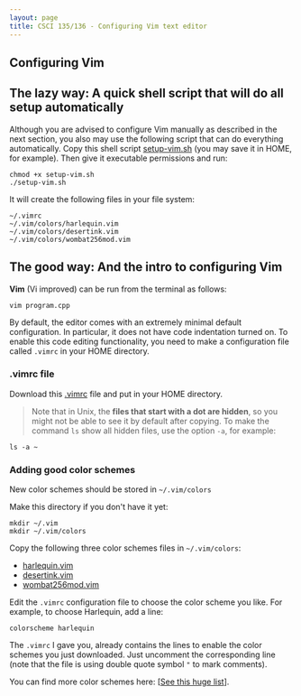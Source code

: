 ```yaml
---
layout: page
title: CSCI 135/136 - Configuring Vim text editor
---
```


## Configuring Vim

## The lazy way: A quick shell script that will do all setup automatically

Although you are advised to configure Vim manually as described in the next section,
you also may use the following script that can do everything automatically.
Copy this shell script
[setup-vim.sh](https://gist.githubusercontent.com/a-nikolaev/54d45eb14d80905452dcafadadc5635f/raw/59b21652a8a2ccde43829c6c05119bf10683b937/setup-vim.sh)
(you may save it in HOME, for example). Then give it executable permissions and run:

    chmod +x setup-vim.sh
    ./setup-vim.sh

It will create the following files in your file system:

    ~/.vimrc
    ~/.vim/colors/harlequin.vim
    ~/.vim/colors/desertink.vim
    ~/.vim/colors/wombat256mod.vim

## The good way: And the intro to configuring Vim

**Vim** (Vi improved) can be run from the terminal as follows:

    vim program.cpp

By default, the editor comes with an extremely minimal default configuration.
In particular, it does not have code indentation turned on. 
To enable this code editing functionality, you need to make a configuration file called `.vimrc` in your HOME directory.

### .vimrc file

Download this 
[.vimrc](https://gist.githubusercontent.com/a-nikolaev/a8bfc7988319944608b57f06df2376ea/raw/99dc4116c883d8b21689f5ca6e616171f56703bd/.vimrc)
file and put in your HOME directory.

>   Note that in Unix, the **files that start with a dot are hidden**, so you might not be able to see it by default
    after copying. To make the command `ls` show all hidden files,
    use the option `-a`, for example:

> 
    ls -a ~

### Adding good color schemes 
New color schemes should be stored in `~/.vim/colors`

Make this directory if you don't have it yet:

    mkdir ~/.vim
    mkdir ~/.vim/colors

Copy the following three color schemes files in `~/.vim/colors`:   

  * [harlequin.vim](https://raw.githubusercontent.com/nielsmadan/harlequin/master/colors/harlequin.vim)
  * [desertink.vim](https://raw.githubusercontent.com/toupeira/vim-desertink/master/colors/desertink.vim)
  * [wombat256mod.vim](https://raw.githubusercontent.com/michalbachowski/vim-wombat256mod/master/colors/wombat256mod.vim)

Edit the `.vimrc` configuration file to choose the color scheme you like. For example, to choose Harlequin, add a line:

    colorscheme harlequin

The `.vimrc` I gave you, already contains the lines to enable the color schemes you just downloaded. Just uncomment the corresponding line
(note that the file is using double quote symbol `"` to mark comments).

You can find more color schemes here: \[[See this huge list](http://vimcolors.com/)\].

